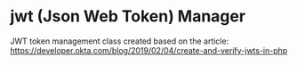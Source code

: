 # jwt (Json Web Token) Manager

 JWT token management class created based on the article:
 https://developer.okta.com/blog/2019/02/04/create-and-verify-jwts-in-php
 
